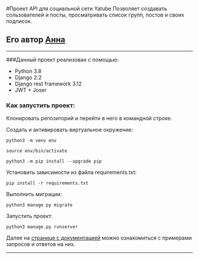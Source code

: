#Проект API для социальной сети Yatube
Позволяет создавать сользователей и посты, просматривать список групп, постов и своих подписок.
## Его автор [Анна](https://github.com/Bakarasik)

____
###Данный проект реализован с помощью: 
* Python 3.8
* Django 2.2
* Django rest framework 3.12
* JWT + Joser
### Как запустить проект:

Клонировать репозиторий и перейти в него в командной строке.

Cоздать и активировать виртуальное окружение:

```
python3 -m venv env
```

```
source env/bin/activate
```

```
python3 -m pip install --upgrade pip
```

Установить зависимости из файла requirements.txt:

```
pip install -r requirements.txt
```

Выполнить миграции:

```
python3 manage.py migrate
```

Запустить проект:

```
python3 manage.py runserver
```
Далее на [странице с документацией](http://127.0.0.1:8000/redoc/) можно ознакомиться с примерами запросов и ответов на них.
____
